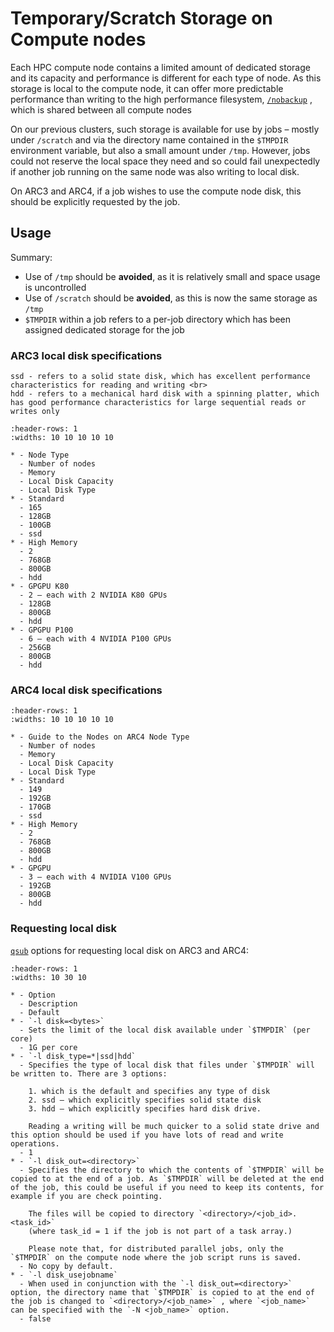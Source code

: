 # Temporary/Scratch Storage on Compute nodes

Each HPC compute node contains a limited amount of dedicated storage and its capacity and performance is different for each type of node. As this storage is local to the compute node, it can offer more predictable performance than writing to the high performance filesystem, [`/nobackup`](../getting_started/nobackup) , which is shared between all compute nodes

On our previous clusters, such storage is available for use by jobs – mostly under `/scratch` and via the directory name contained in the `$TMPDIR` environment variable, but also a small amount under `/tmp`. However, jobs could not reserve the local space they need and so could fail unexpectedly if another job running on the same node was also writing to local disk.

On ARC3 and ARC4, if a job wishes to use the compute node disk, this should be explicitly requested by the job.

## Usage

Summary:

- Use of `/tmp` should be **avoided**, as it is relatively small and space usage is uncontrolled
- Use of `/scratch` should be **avoided**, as this is now the same storage as `/tmp`
- `$TMPDIR` within a job refers to a per-job directory which has been assigned dedicated storage for the job

### ARC3 local disk specifications

```{note}
ssd - refers to a solid state disk, which has excellent performance characteristics for reading and writing <br>
hdd - refers to a mechanical hard disk with a spinning platter, which has good performance characteristics for large sequential reads or writes only
```

```{list-table}
:header-rows: 1
:widths: 10 10 10 10 10

* - Node Type
  - Number of nodes
  - Memory
  - Local Disk Capacity
  - Local Disk Type
* - Standard
  - 165
  - 128GB
  - 100GB
  - ssd
* - High Memory
  - 2
  - 768GB
  - 800GB
  - hdd
* - GPGPU K80
  - 2 – each with 2 NVIDIA K80 GPUs
  - 128GB
  - 800GB
  - hdd
* - GPGPU P100
  - 6 – each with 4 NVIDIA P100 GPUs
  - 256GB
  - 800GB
  - hdd
```

### ARC4 local disk specifications

```{list-table}
:header-rows: 1
:widths: 10 10 10 10 10

* - Guide to the Nodes on ARC4 Node Type
  - Number of nodes
  - Memory
  - Local Disk Capacity
  - Local Disk Type
* - Standard
  - 149
  - 192GB
  - 170GB
  - ssd
* - High Memory
  - 2
  - 768GB
  - 800GB
  - hdd
* - GPGPU
  - 3 – each with 4 NVIDIA V100 GPUs
  - 192GB
  - 800GB
  - hdd
```

### Requesting local disk

[`qsub`](./batchjob) options for requesting local disk on ARC3 and ARC4:

```{list-table}
:header-rows: 1
:widths: 10 30 10

* - Option
  - Description
  - Default
* - `-l disk=<bytes>`
  - Sets the limit of the local disk available under `$TMPDIR` (per core)
  - 1G per core
* - `-l disk_type=*|ssd|hdd`
  - Specifies the type of local disk that files under `$TMPDIR` will be written to. There are 3 options:

    1. which is the default and specifies any type of disk
    2. ssd – which explicitly specifies solid state disk
    3. hdd – which explicitly specifies hard disk drive.

    Reading a writing will be much quicker to a solid state drive and this option should be used if you have lots of read and write operations.
  - 1
* - `-l disk_out=<directory>`
  - Specifies the directory to which the contents of `$TMPDIR` will be copied to at the end of a job. As `$TMPDIR` will be deleted at the end of the job, this could be useful if you need to keep its contents, for example if you are check pointing.

    The files will be copied to directory `<directory>/<job_id>.<task_id>`
    (where task_id = 1 if the job is not part of a task array.)

    Please note that, for distributed parallel jobs, only the `$TMPDIR` on the compute node where the job script runs is saved.
  - No copy by default. 
* - `-l disk_usejobname`
  - When used in conjunction with the `-l disk_out=<directory>` option, the directory name that `$TMPDIR` is copied to at the end of the job is changed to `<directory>/<job_name>` , where `<job_name>` can be specified with the `-N <job_name>` option.
  - false
```
